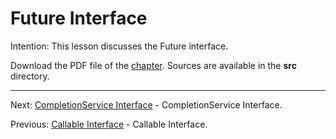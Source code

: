 # Future Interface

Intention: This lesson discusses the Future interface.

Download the PDF file of the [chapter](chapter_35.pdf). Sources are available in the <b>src</b> directory. 

<hr>

Next: [CompletionService Interface](chapter_36.md "CompletionService Interface") - CompletionService Interface.

Previous: [Callable Interface](chapter_34.md "Callable Interface") - Callable Interface.